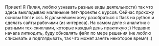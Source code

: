 Привет! Я Лилия, люблю узнавать разные виды деятельности) так что здесь выкладываю маленькие пет-проекты с курсов. 
Сейчас прохожу основы html и css. В дальнейшем хочу разобраться с flask на python и сделать сайты рабочими (из интереса).
На самом деле я аналитик с разными тех-скиллами, которые каждый день практикую ;) 
Недавно начала литкодить, буду обновлять файл по мере решения (не люблю списывать и подглядывать, так что может занять некоторое время) :)
